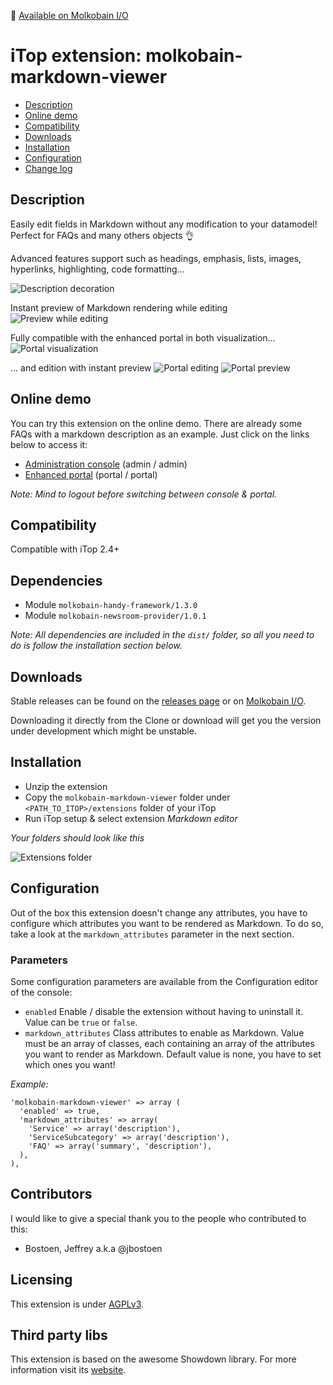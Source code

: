 👋 [Available on Molkobain I/O](https://www.molkobain.com/product/markdown-viewer/)

# iTop extension: molkobain-markdown-viewer
* [Description](#description)
* [Online demo](#online-demo)
* [Compatibility](#compatibility)
* [Downloads](#downloads)
* [Installation](#installation)
* [Configuration](#configuration)
* [Change log](CHANGELOG.md)

## Description
Easily edit fields in Markdown without any modification to your datamodel! Perfect for FAQs and many others objects 👌

Advanced features support such as headings, emphasis, lists, images, hyperlinks, highlighting, code formatting...

![Description decoration](docs/mmv-console-edition-01.png)

Instant preview of Markdown rendering while editing
![Preview while editing](docs/mmv-console-preview-01.png)

Fully compatible with the enhanced portal in both visualization...
![Portal visualization](docs/mmv-portal-view-01.png)

... and edition with instant preview
![Portal editing](docs/mmv-portal-edition-01.png)
![Portal preview](docs/mmv-portal-preview-01.png)

## Online demo
You can try this extension on the online demo. There are already some FAQs with a markdown description as an example. Just click on the links below to access it:
* [Administration console](http://mbc.itop.molkobain.com/pages/UI.php?operation=details&class=FAQ&id=1&c[menu]=FAQ&auth_user=admin&auth_pwd=admin) (admin / admin)
* [Enhanced portal](http://mbc.itop.molkobain.com/pages/exec.php/object/view/FAQ/1?exec_module=itop-portal-base&exec_page=index.php&portal_id=itop-portal&auth_user=portal&auth_pwd=portal) (portal / portal)

*Note: Mind to logout before switching between console & portal.*

## Compatibility
Compatible with iTop 2.4+

## Dependencies
* Module `molkobain-handy-framework/1.3.0`
* Module `molkobain-newsroom-provider/1.0.1`

*Note: All dependencies are included in the `dist/` folder, so all you need to do is follow the installation section below.*

## Downloads
Stable releases can be found on the [releases page](https://github.com/Molkobain/itop-markdown-viewer/releases) or on [Molkobain I/O](https://www.molkobain.com/product/markdown-viewer/).

Downloading it directly from the Clone or download will get you the version under development which might be unstable.

## Installation
* Unzip the extension
* Copy the ``molkobain-markdown-viewer`` folder under ``<PATH_TO_ITOP>/extensions`` folder of your iTop
* Run iTop setup & select extension *Markdown editor*

*Your folders should look like this*

![Extensions folder](docs/mmv-install.png)

## Configuration
Out of the box this extension doesn't change any attributes, you have to configure which attributes you want to be rendered as Markdown. To do so, take a look at the ``markdown_attributes`` parameter in the next section.

### Parameters
Some configuration parameters are available from the Configuration editor of the console:
* ``enabled`` Enable / disable the extension without having to uninstall it. Value can be ``true`` or ``false``.
* ``markdown_attributes`` Class attributes to enable as Markdown. Value must be an array of classes, each containing an array of the attributes you want to render as Markdown. Default value is none, you have to set which ones you want!

*Example:*
```
'molkobain-markdown-viewer' => array (
  'enabled' => true,
  'markdown_attributes' => array(
    'Service' => array('description'),
    'ServiceSubcategory' => array('description'),
    'FAQ' => array('summary', 'description'),
  ),
),
```

## Contributors
I would like to give a special thank you to the people who contributed to this:
 - Bostoen, Jeffrey a.k.a @jbostoen
 
## Licensing
This extension is under [AGPLv3](https://en.wikipedia.org/wiki/GNU_Affero_General_Public_License).

## Third party libs
This extension is based on the awesome Showdown library. For more information visit its [website](https://github.com/showdownjs/showdown).
